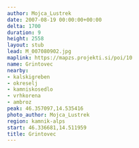 ```yaml
---
author: Mojca_Lustrek
date: 2007-08-19 00:00:00+00:00
delta: 1700
duration: 9
height: 2558
layout: stub
lead: M_007080902.jpg
maplink: https://mapzs.projekti.si/poi/10
name: Grintovec
nearby:
- kalskigreben
- okreselj
- kamniskosedlo
- vrhkorena
- ambroz
peak: 46.357097,14.535416
photo_author: Mojca_Lustrek
region: kamnik-alps
start: 46.336681,14.511959
title: Grintovec
---
```

